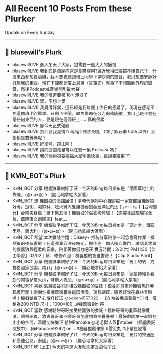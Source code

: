 # All Recent 10 Posts From these Plurker

Update on Every Sunday

---

## 📰 blusewill's Plurk


- blusewillLIVE 進入冬天了大家，狼需要一個大大的擁抱
- blusewillLIVE 我到底是自閉症還是憂鬱症阿?最近覺得已經搞不懂自己了，什麼東西都想要隔離，我不想要聽到班上同學下課吵鬧的聲音，我只想要安靜好好想我的東西，現在下課都會帶上耳機（耳罩式）就為了不想聽到外界的聲音，然後Podcast或音樂開到最大聲
- blusewillLIVE 我的噗道要被 18&#43; 淹沒了
- blusewillLIVE 累，不想上學
- blusewillLIVE 我覺得好累，這已經是我每個工作日的感覺了。我現在感覺不到這個班上的歡樂。只剩下吵鬧，跟大家都在努力的衝成績。我自己是不會在意任何東西的人，但是現在這個班上..... 真的很累
- blusewillLIVE 腳今天正式殘廢
- blusewillLIVE 為什麼我覺得 Ninjago 裡面的鬼 （除了第五季 Cole 以外）全部都是雙棒棒呢？
- blusewillLIVE 好冷阿，跑山阿！
- blusewillLIVE 請問這個電量可以在聽一集 Podcast 嗎？
- blusewillLIVE 我的寵物狼要祝福大家聖誕快樂，雖說要結束了!

---

## 📰 KMN_BOT's Plurk


- KMN_BOT 分享 機器狼準備好了汪！今天的Bing每日桌布是「德國草地上的蝴蝶」(◍•ω•◍)ゝ（開心地拿給大家看）
- KMN_BOT 想 機器狼的高雄回憶！夢時代購物中心裡的每一家店都讓機器狼好奇，逛街、喝飲料、吃火鍋大餐讓機器狼超級滿足的汪 (´｡• ω •｡`)【台灣旅行】台南美食篇：線下集友圈！機器狼的浴衣初體驗！【原農事試驗場宿舍群．藍晒圖文創園區】feat....
- KMN_BOT 分享 機器狼準備好了汪！今天的Bing每日桌布是「莫迪卡，西西里島，義大利」(◍•ω•◍)ゝ（開心地拿給大家看）
- KMN_BOT 希望 本次雜談主題：Disney&#43; 推坑分享陪你一起念書寫作業！機器狼的夜貓書房！在這寂寞的深夜時光，你不是一個人獨自奮鬥，讓認真學習的機器狼與輕柔的音樂，陪伴著你努力吧汪 實況時間：3/2(六) PM11:30【伴工學習】03/02｜續．修修AI圖！機器狼的夜貓書房！【Clip Studio Paint】
- KMN_BOT 分享 機器狼準備好了汪！今天的Bing每日桌布是「樹上的豹，克魯格國家公園，南非」(◍•ω•◍)ゝ（開心地拿給大家看）
- KMN_BOT 分享 機器狼準備好了汪！今天的Bing每日桌布是「從蒙特維多看到的阿雷納爾火山，哥斯大黎加」(◍•ω•◍)ゝ（開心地拿給大家看）
- KMN_BOT 喜歡 感謝狼谷哥哥接受機器狼的委託！狼谷哥哥畫的機器馬鈴薯超級可愛！謝謝你把機器狼畫得這麼活潑，還有蝴蝶，感覺好像在森林冒險呢！機器狼看了心情好好汪 @ookami557922 - 【在地谷農馬鈴薯YCH!】 價格為200 NTD 尺寸：1000*100...#機器狼創作祭
- KMN_BOT 喜歡 感謝鬆餅哥哥接受機器狼的委託！鬆餅哥哥的畫筆就像魔法，讓機器狼、悠吉哥哥和小徹哥哥在禮物盒裡疊疊樂！最好的朋友一起擠在小小的空間，溫暖又快樂汪 鬆餅Pancake @毛毛獸人系🐾Vtuber （插畫委託開放中） (@Pancake9292) on ...#機器狼創作祭 #雪泥丸 #小徹在發電
- KMN_BOT 分享 機器狼準備好了汪！今天的Bing每日桌布是「曼谷的交通圈和高速公路，泰國」(◍•ω•◍)ゝ（開心地拿給大家看）
- KMN_BOT 吃 [上工] 今天的幸運大餐就決定是這個了汪！


